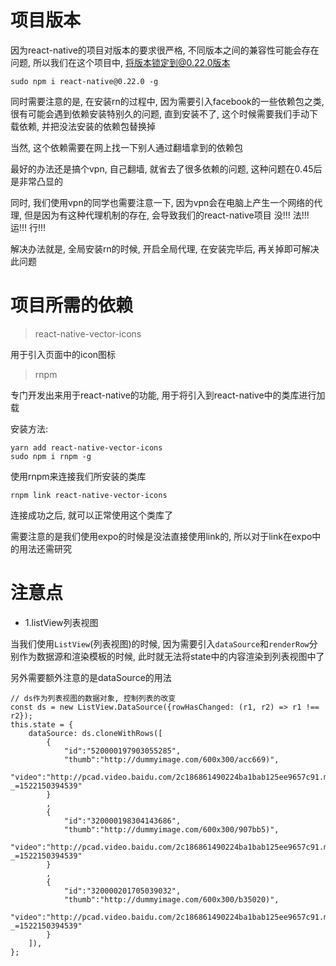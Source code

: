 # 项目版本

因为react-native的项目对版本的要求很严格, 不同版本之间的兼容性可能会存在问题, 所以我们在这个项目中, 将版本锁定到@0.22.0版本

```
sudo npm i react-native@0.22.0 -g
```

同时需要注意的是, 在安装rn的过程中, 因为需要引入facebook的一些依赖包之类, 很有可能会遇到依赖安装特别久的问题, 直到安装不了, 这个时候需要我们手动下载依赖, 并把没法安装的依赖包替换掉

当然, 这个依赖需要在网上找一下别人通过翻墙拿到的依赖包

最好的办法还是搞个vpn, 自己翻墙, 就省去了很多依赖的问题, 这种问题在0.45后是非常凸显的

同时, 我们使用vpn的同学也需要注意一下, 因为vpn会在电脑上产生一个网络的代理, 但是因为有这种代理机制的存在, 会导致我们的react-native项目   没!!! 法!!! 运!!! 行!!!

解决办法就是, 全局安装rn的时候, 开启全局代理, 在安装完毕后, 再关掉即可解决此问题


# 项目所需的依赖

> react-native-vector-icons

用于引入页面中的icon图标

> rnpm

专门开发出来用于react-native的功能, 用于将引入到react-native中的类库进行加载

安装方法:

```
yarn add react-native-vector-icons
sudo npm i rnpm -g
```

使用rnpm来连接我们所安装的类库
```
rnpm link react-native-vector-icons
```

连接成功之后, 就可以正常使用这个类库了

需要注意的是我们使用expo的时候是没法直接使用link的, 所以对于link在expo中的用法还需研究

# 注意点

- 1.listView列表视图

当我们使用`ListView`(列表视图)的时候, 因为需要引入`dataSource`和`renderRow`分别作为数据源和渲染模板的时候, 此时就无法将state中的内容渲染到列表视图中了

另外需要额外注意的是dataSource的用法

```
// ds作为列表视图的数据对象, 控制列表的改变
const ds = new ListView.DataSource({rowHasChanged: (r1, r2) => r1 !== r2});
this.state = {
    dataSource: ds.cloneWithRows([
        {
            "id":"520000197903055285",
            "thumb":"http://dummyimage.com/600x300/acc669)",
            "video":"http://pcad.video.baidu.com/2c186861490224ba1bab125ee9657c91.mp4?_=1522150394539"
        }
        ,
        {
            "id":"320000198304143686",
            "thumb":"http://dummyimage.com/600x300/907bb5)",
            "video":"http://pcad.video.baidu.com/2c186861490224ba1bab125ee9657c91.mp4?_=1522150394539"
        }
        ,
        {
            "id":"320000201705039032",
            "thumb":"http://dummyimage.com/600x300/b35020)",
            "video":"http://pcad.video.baidu.com/2c186861490224ba1bab125ee9657c91.mp4?_=1522150394539"
        }
    ]),
};
```